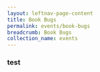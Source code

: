 ```yaml
---
layout: leftnav-page-content
title: Book Bugs
permalink: events/book-bugs
breadcrumb: Book Bugs
collection_name: events
---
```


### test